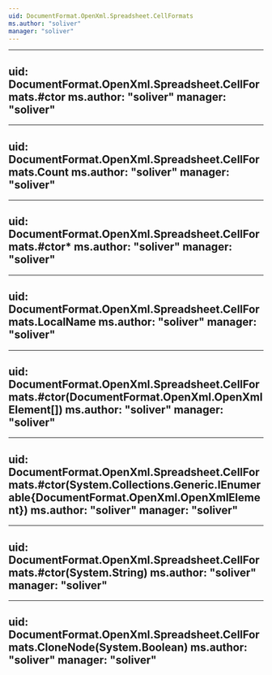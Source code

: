 ```yaml
---
uid: DocumentFormat.OpenXml.Spreadsheet.CellFormats
ms.author: "soliver"
manager: "soliver"
---
```


---
uid: DocumentFormat.OpenXml.Spreadsheet.CellFormats.#ctor
ms.author: "soliver"
manager: "soliver"
---

---
uid: DocumentFormat.OpenXml.Spreadsheet.CellFormats.Count
ms.author: "soliver"
manager: "soliver"
---

---
uid: DocumentFormat.OpenXml.Spreadsheet.CellFormats.#ctor*
ms.author: "soliver"
manager: "soliver"
---

---
uid: DocumentFormat.OpenXml.Spreadsheet.CellFormats.LocalName
ms.author: "soliver"
manager: "soliver"
---

---
uid: DocumentFormat.OpenXml.Spreadsheet.CellFormats.#ctor(DocumentFormat.OpenXml.OpenXmlElement[])
ms.author: "soliver"
manager: "soliver"
---

---
uid: DocumentFormat.OpenXml.Spreadsheet.CellFormats.#ctor(System.Collections.Generic.IEnumerable{DocumentFormat.OpenXml.OpenXmlElement})
ms.author: "soliver"
manager: "soliver"
---

---
uid: DocumentFormat.OpenXml.Spreadsheet.CellFormats.#ctor(System.String)
ms.author: "soliver"
manager: "soliver"
---

---
uid: DocumentFormat.OpenXml.Spreadsheet.CellFormats.CloneNode(System.Boolean)
ms.author: "soliver"
manager: "soliver"
---
